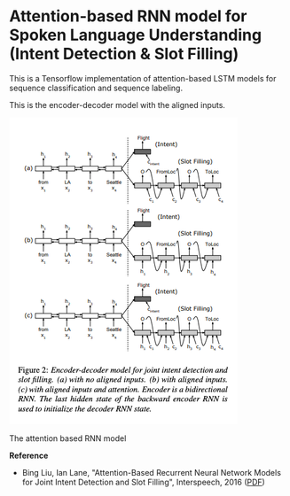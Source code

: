 Attention-based RNN model for Spoken Language Understanding (Intent Detection & Slot Filling)
==================
This is a Tensorflow implementation of attention-based LSTM models for sequence classification and sequence labeling.

This is the encoder-decoder model with the aligned inputs.

![](Extra_stuff/Image1.png)

The attention based RNN model

**Reference**

* Bing Liu, Ian Lane, "Attention-Based Recurrent Neural Network Models for Joint Intent Detection and Slot Filling", Interspeech, 2016 (<a href="http://www.isca-speech.org/archive/Interspeech_2016/pdfs/1352.PDF" target="_blank">PDF</a>)

